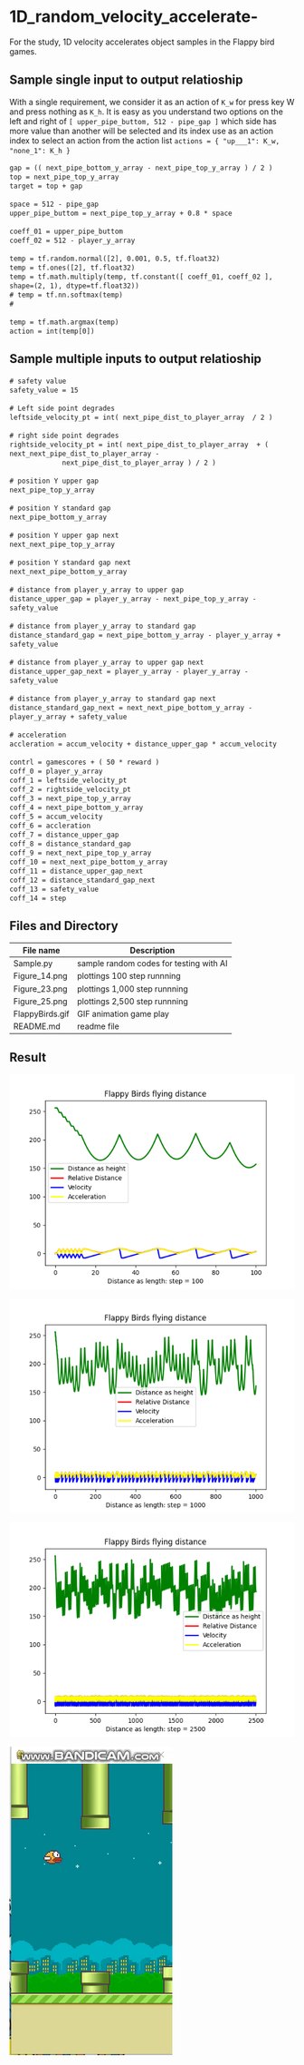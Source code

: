 # 1D_random_velocity_accelerate-
For the study, 1D velocity accelerates object samples in the Flappy bird games.

## Sample single input to output relatioship ##

With a single requirement, we consider it as an action of ```K_w``` for press key W and press nothing as ```K_h```. It is easy as you understand two options on the left and right of ```[ upper_pipe_buttom, 512 - pipe_gap ]``` which side has more value than another will be selected and its index use as an action index to select an action from the action list ```actions = { "up___1": K_w, "none_1": K_h }```

```
gap = (( next_pipe_bottom_y_array - next_pipe_top_y_array ) / 2 )
top = next_pipe_top_y_array
target = top + gap
	
space = 512 - pipe_gap 
upper_pipe_buttom = next_pipe_top_y_array + 0.8 * space
	
coeff_01 = upper_pipe_buttom
coeff_02 = 512 - player_y_array
	
temp = tf.random.normal([2], 0.001, 0.5, tf.float32)
temp = tf.ones([2], tf.float32)
temp = tf.math.multiply(temp, tf.constant([ coeff_01, coeff_02 ], shape=(2, 1), dtype=tf.float32))
# temp = tf.nn.softmax(temp)
# 
	
temp = tf.math.argmax(temp)
action = int(temp[0])
```
## Sample multiple inputs to output relatioship ##

```
# safety value
safety_value = 15
	
# Left side point degrades
leftside_velocity_pt = int( next_pipe_dist_to_player_array  / 2 )
	
# right side point degrades
rightside_velocity_pt = int( next_pipe_dist_to_player_array  + ( next_next_pipe_dist_to_player_array - 
             next_pipe_dist_to_player_array ) / 2 )
	
# position Y upper gap
next_pipe_top_y_array

# position Y standard gap
next_pipe_bottom_y_array 

# position Y upper gap next
next_next_pipe_top_y_array

# position Y standard gap next
next_next_pipe_bottom_y_array
	
# distance from player_y_array to upper gap
distance_upper_gap = player_y_array - next_pipe_top_y_array - safety_value

# distance from player_y_array to standard gap
distance_standard_gap = next_pipe_bottom_y_array - player_y_array + safety_value

# distance from player_y_array to upper gap next
distance_upper_gap_next = player_y_array - player_y_array - safety_value

# distance from player_y_array to standard gap next
distance_standard_gap_next = next_next_pipe_bottom_y_array - player_y_array + safety_value

# acceleration
accleration = accum_velocity + distance_upper_gap * accum_velocity
	
contrl = gamescores + ( 50 * reward )
coff_0 = player_y_array
coff_1 = leftside_velocity_pt
coff_2 = rightside_velocity_pt
coff_3 = next_pipe_top_y_array
coff_4 = next_pipe_bottom_y_array
coff_5 = accum_velocity
coff_6 = accleration
coff_7 = distance_upper_gap
coff_8 = distance_standard_gap
coff_9 = next_next_pipe_top_y_array
coff_10 = next_next_pipe_bottom_y_array
coff_11 = distance_upper_gap_next
coff_12 = distance_standard_gap_next
coff_13 = safety_value
coff_14 = step
```

## Files and Directory ##

| File name | Description  |
--- | --- |
| Sample.py | sample random codes for testing with AI |
| Figure_14.png | plottings 100 step runnning |
| Figure_23.png | plottings 1,000 step runnning |
| Figure_25.png | plottings 2,500 step runnning |
| FlappyBirds.gif | GIF animation game play |
| README.md | readme file |

## Result ##

![100 steps](https://github.com/jkaewprateep/1D_random_velocity_accelerate-/blob/main/Figure_14.png?raw=true "100 steps")

![1000 steps](https://github.com/jkaewprateep/1D_random_velocity_accelerate-/blob/main/Figure_23.png?raw=true "1000 steps")

![2500 steps](https://github.com/jkaewprateep/1D_random_velocity_accelerate-/blob/main/Figure_25.png?raw=true "2500 steps")

![GIF Flappy birds](https://github.com/jkaewprateep/1D_random_velocity_accelerate-/blob/main/FlappyBirds.gif?raw=true "GIF Flappy birds")
